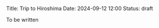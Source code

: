 Title: Trip to Hiroshima
Date: 2024-09-12 12:00
Status: draft
<!-- Modified: 2000-00-00 00:00 -->
<!-- Category: Lifestyle, AI, IT, Arabic -->
<!-- Summary: Summmary -->

To be written